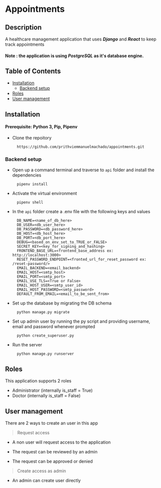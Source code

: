 # Appointments

## Description

A healthcare management application that uses ***Django*** and ***React*** to keep track appointments 

#### **Note** : the application is using ***PostgreSQL*** as it's database engine. 

## Table of Contents

- [Installation](#installation)
    - [Backend setup](#backend-setup)
- [Roles](#roles)
- [User management](#user-management)

## Installation

#### **Prerequisite**: Python 3, Pip, Pipenv

- Clone the repoitory  
    
        https://github.com/prithviemmanuelmachado/appointments.git 

### Backend setup

- Open up a command terminal and traverse to `api` folder and install the dependencies
    
        pipenv install

- Activate the virtual environment 

        pipenv shell

- In the `api` folder create a .env file with the following keys and values

        DB_NAME=<name_of_db_here>
        DB_USER=<db_user_here>
        DB_PASSWORD=<db_password_here>
        DB_HOST=<db_host_here>
        DB_PORT=<db_port_here>
        DEBUG=<based_on_env_set_to_TRUE_or_FALSE>
        SECRET_KEY=<key_for_signing_and_hashing>
        FRONTEND_BASE_URL=<frontend_base_address ex: http://localhost:3000>
        RESET_PASSWORD_ENDPOINT=<fronted_url_for_reset_password ex: /reset-password/>
        EMAIL_BACKEND=<email_backend>
        EMAIL_HOST=<smtp_host>
        EMAIL_PORT=<smtp_port>
        EMAIL_USE_TLS=<True or False>
        EMAIL_HOST_USER=<smtp_user_id>
        EMAIL_HOST_PASSWORD=<smtp_password>
        DEFAULT_FROM_EMAIL=<email_to_be_sent_from>
        
- Set up the database by migrating the DB schema

        python manage.py migrate

- Set up admin user by running the py script and providing username, email and password whenever prompted

        python create_superuser.py

- Run the server

        python manage.py runserver


## Roles

This application supports 2 roles

- Administrator (internally is_staff = True)
- Doctor (internally is_staff = False)

## User management
There are 2 ways to create an user in this app

> Request access

- A non user will request access to the application 

- The request can be reviewed by an admin

- The request can be approved or denied

> Create access as admin

- An admin can create user directly